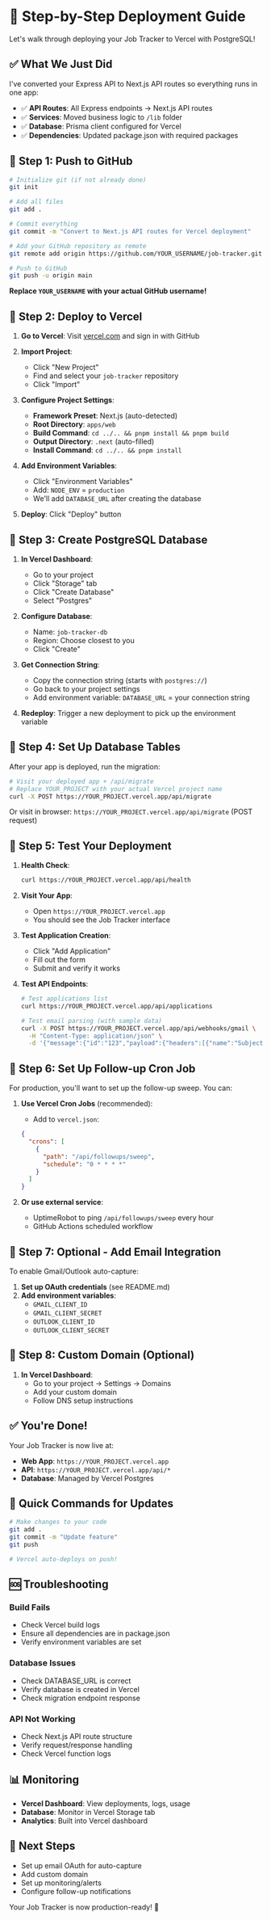 # 🚀 Step-by-Step Deployment Guide

Let's walk through deploying your Job Tracker to Vercel with PostgreSQL!

## ✅ What We Just Did

I've converted your Express API to Next.js API routes so everything runs in one app:

- ✅ **API Routes**: All Express endpoints → Next.js API routes
- ✅ **Services**: Moved business logic to `/lib` folder  
- ✅ **Database**: Prisma client configured for Vercel
- ✅ **Dependencies**: Updated package.json with required packages

## 🎯 Step 1: Push to GitHub

```bash
# Initialize git (if not already done)
git init

# Add all files
git add .

# Commit everything
git commit -m "Convert to Next.js API routes for Vercel deployment"

# Add your GitHub repository as remote
git remote add origin https://github.com/YOUR_USERNAME/job-tracker.git

# Push to GitHub
git push -u origin main
```

**Replace `YOUR_USERNAME` with your actual GitHub username!**

## 🎯 Step 2: Deploy to Vercel

1. **Go to Vercel**: Visit [vercel.com](https://vercel.com) and sign in with GitHub

2. **Import Project**: 
   - Click "New Project"
   - Find and select your `job-tracker` repository
   - Click "Import"

3. **Configure Project Settings**:
   - **Framework Preset**: Next.js (auto-detected)
   - **Root Directory**: `apps/web`
   - **Build Command**: `cd ../.. && pnpm install && pnpm build`
   - **Output Directory**: `.next` (auto-filled)
   - **Install Command**: `cd ../.. && pnpm install`

4. **Add Environment Variables**:
   - Click "Environment Variables"
   - Add: `NODE_ENV` = `production`
   - We'll add `DATABASE_URL` after creating the database

5. **Deploy**: Click "Deploy" button

## 🎯 Step 3: Create PostgreSQL Database

1. **In Vercel Dashboard**:
   - Go to your project
   - Click "Storage" tab
   - Click "Create Database"
   - Select "Postgres"

2. **Configure Database**:
   - Name: `job-tracker-db`
   - Region: Choose closest to you
   - Click "Create"

3. **Get Connection String**:
   - Copy the connection string (starts with `postgres://`)
   - Go back to your project settings
   - Add environment variable: `DATABASE_URL` = your connection string

4. **Redeploy**: Trigger a new deployment to pick up the environment variable

## 🎯 Step 4: Set Up Database Tables

After your app is deployed, run the migration:

```bash
# Visit your deployed app + /api/migrate
# Replace YOUR_PROJECT with your actual Vercel project name
curl -X POST https://YOUR_PROJECT.vercel.app/api/migrate
```

Or visit in browser: `https://YOUR_PROJECT.vercel.app/api/migrate` (POST request)

## 🎯 Step 5: Test Your Deployment

1. **Health Check**:
   ```bash
   curl https://YOUR_PROJECT.vercel.app/api/health
   ```

2. **Visit Your App**:
   - Open `https://YOUR_PROJECT.vercel.app`
   - You should see the Job Tracker interface

3. **Test Application Creation**:
   - Click "Add Application"
   - Fill out the form
   - Submit and verify it works

4. **Test API Endpoints**:
   ```bash
   # Test applications list
   curl https://YOUR_PROJECT.vercel.app/api/applications
   
   # Test email parsing (with sample data)
   curl -X POST https://YOUR_PROJECT.vercel.app/api/webhooks/gmail \
     -H "Content-Type: application/json" \
     -d '{"message":{"id":"123","payload":{"headers":[{"name":"Subject","value":"Application Received - Test Engineer"},{"name":"From","value":"jobs@greenhouse.io"}],"body":{"data":"VGVzdCBhcHBsaWNhdGlvbg=="}}}}'
   ```

## 🎯 Step 6: Set Up Follow-up Cron Job

For production, you'll want to set up the follow-up sweep. You can:

1. **Use Vercel Cron Jobs** (recommended):
   - Add to `vercel.json`:
   ```json
   {
     "crons": [
       {
         "path": "/api/followups/sweep",
         "schedule": "0 * * * *"
       }
     ]
   }
   ```

2. **Or use external service**:
   - UptimeRobot to ping `/api/followups/sweep` every hour
   - GitHub Actions scheduled workflow

## 🎯 Step 7: Optional - Add Email Integration

To enable Gmail/Outlook auto-capture:

1. **Set up OAuth credentials** (see README.md)
2. **Add environment variables**:
   - `GMAIL_CLIENT_ID`
   - `GMAIL_CLIENT_SECRET`
   - `OUTLOOK_CLIENT_ID`
   - `OUTLOOK_CLIENT_SECRET`

## 🎯 Step 8: Custom Domain (Optional)

1. **In Vercel Dashboard**:
   - Go to your project → Settings → Domains
   - Add your custom domain
   - Follow DNS setup instructions

## ✅ You're Done!

Your Job Tracker is now live at:
- **Web App**: `https://YOUR_PROJECT.vercel.app`
- **API**: `https://YOUR_PROJECT.vercel.app/api/*`
- **Database**: Managed by Vercel Postgres

## 🔧 Quick Commands for Updates

```bash
# Make changes to your code
git add .
git commit -m "Update feature"
git push

# Vercel auto-deploys on push!
```

## 🆘 Troubleshooting

### Build Fails
- Check Vercel build logs
- Ensure all dependencies are in package.json
- Verify environment variables are set

### Database Issues
- Check DATABASE_URL is correct
- Verify database is created in Vercel
- Check migration endpoint response

### API Not Working
- Check Next.js API route structure
- Verify request/response handling
- Check Vercel function logs

## 📊 Monitoring

- **Vercel Dashboard**: View deployments, logs, usage
- **Database**: Monitor in Vercel Storage tab
- **Analytics**: Built into Vercel dashboard

## 🎉 Next Steps

- Set up email OAuth for auto-capture
- Add custom domain
- Set up monitoring/alerts
- Configure follow-up notifications

Your Job Tracker is now production-ready! 🚀

